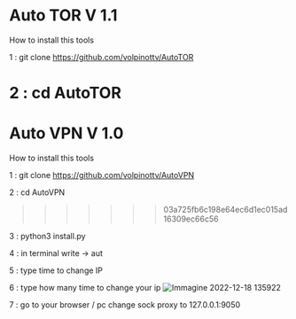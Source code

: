 # Auto TOR V 1.1

How to install this tools

1 : git clone https://github.com/volpinottv/AutoTOR

2 : cd AutoTOR
=======
# Auto VPN V 1.0

How to install this tools

1 : git clone https://github.com/volpinottv/AutoVPN

2 : cd AutoVPN
>>>>>>> 03a725fb6c198e64ec6d1ec015ad16309ec66c56

3 : python3 install.py

4 : in terminal write -> aut
  
5 : type time to change IP

6 : type how many time to change your ip
![Immagine 2022-12-18 135922](https://user-images.githubusercontent.com/108951418/208300435-49b0cd2f-b8e6-47bb-9a3e-c8cde8c531df.png)

7 : go to your browser / pc  change sock proxy to 127.0.0.1:9050
